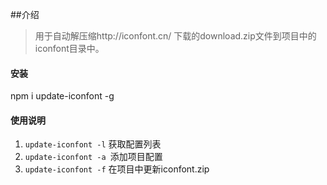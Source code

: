##介绍

> 用于自动解压缩http://iconfont.cn/ 下载的download.zip文件到项目中的iconfont目录中。

#### 安装
npm i update-iconfont -g

#### 使用说明

1. ```update-iconfont -l``` 获取配置列表
2. ```update-iconfont -a ```添加项目配置
3. ```update-iconfont -f``` 在项目中更新iconfont.zip